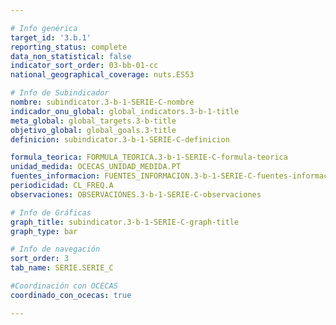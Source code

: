 ```yaml
---

# Info genérica
target_id: '3.b.1'
reporting_status: complete
data_non_statistical: false
indicator_sort_order: 03-bb-01-cc
national_geographical_coverage: nuts.ES53

# Info de Subindicador
nombre: subindicator.3-b-1-SERIE-C-nombre
indicador_onu_global: global_indicators.3-b-1-title
meta_global: global_targets.3-b-title
objetivo_global: global_goals.3-title
definicion: subindicator.3-b-1-SERIE-C-definicion

formula_teorica: FORMULA_TEORICA.3-b-1-SERIE-C-formula-teorica
unidad_medida: OCECAS_UNIDAD_MEDIDA.PT
fuentes_informacion: FUENTES_INFORMACION.3-b-1-SERIE-C-fuentes-informacion
periodicidad: CL_FREQ.A
observaciones: OBSERVACIONES.3-b-1-SERIE-C-observaciones

# Info de Gráficas
graph_title: subindicator.3-b-1-SERIE-C-graph-title
graph_type: bar

# Info de navegación
sort_order: 3
tab_name: SERIE.SERIE_C

#Coordinación con OCECAS
coordinado_con_ocecas: true

---
```

